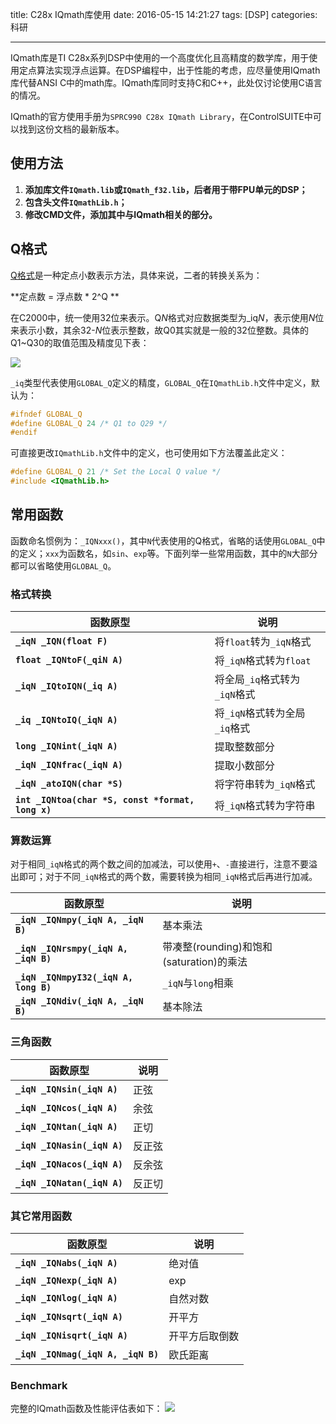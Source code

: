 title: C28x IQmath库使用
date: 2016-05-15 14:21:27
tags: [DSP]
categories: 科研

---

IQmath库是TI C28x系列DSP中使用的一个高度优化且高精度的数学库，用于使用定点算法实现浮点运算。在DSP编程中，出于性能的考虑，应尽量使用IQmath库代替ANSI C中的math库。IQmath库同时支持C和C++，此处仅讨论使用C语言的情况。

IQmath的官方使用手册为`SPRC990 C28x IQmath Library`，在ControlSUITE中可以找到这份文档的最新版本。

<!--more-->

## **使用方法** ##
1. **添加库文件`IQmath.lib`或`IQmath_f32.lib`，后者用于带FPU单元的DSP；**
2. **包含头文件`IQmathLib.h`；**
3. **修改CMD文件，添加其中与IQmath相关的部分。**

## **Q格式** ##
[Q格式](https://en.wikipedia.org/wiki/Q_%28number_format%29)是一种定点小数表示方法，具体来说，二者的转换关系为：

**定点数 = 浮点数 * 2^Q **

在C2000中，统一使用32位来表示。Q*N*格式对应数据类型为_iq*N*，表示使用*N*位来表示小数，其余32-*N*位表示整数，故Q0其实就是一般的32位整数。具体的Q1~Q30的取值范围及精度见下表：

![](http://gmf.shengnengjin.cn/20160515095003.png)

`_iq`类型代表使用`GLOBAL_Q`定义的精度，`GLOBAL_Q`在`IQmathLib.h`文件中定义，默认为：

``` C
#ifndef GLOBAL_Q
#define GLOBAL_Q 24 /* Q1 to Q29 */
#endif
```

可直接更改`IQmathLib.h`文件中的定义，也可使用如下方法覆盖此定义：

``` C
#define GLOBAL_Q 21 /* Set the Local Q value */
#include <IQmathLib.h>
```

## **常用函数** ##

函数命名惯例为：`_IQNxxx()`，其中`N`代表使用的Q格式，省略的话使用`GLOBAL_Q`中的定义；`xxx`为函数名，如`sin`、`exp`等。下面列举一些常用函数，其中的`N`大部分都可以省略使用`GLOBAL_Q`。

### 格式转换

|函数原型|说明|
|-------|----|
|**`_iqN _IQN(float F)`**|将`float`转为`_iqN`格式|
|**`float _IQNtoF(_qiN A)`**|将`_iqN`格式转为`float`|
|**`_iqN _IQtoIQN(_iq A)`**|将全局`_iq`格式转为`_iqN`格式|
|**`_iq _IQNtoIQ(_iqN A)`**|将`_iqN`格式转为全局`_iq`格式|
|**`long _IQNint(_iqN A)`**|提取整数部分|
|**`_iqN _IQNfrac(_iqN A)`**|提取小数部分|
|**`_iqN _atoIQN(char *S)`**|将字符串转为`_iqN`格式|
|**`int _IQNtoa(char *S, const *format, long x)`**|将`_iqN`格式转为字符串|

### 算数运算
对于相同`_iqN`格式的两个数之间的加减法，可以使用`+`、`-`直接进行，注意不要溢出即可；对于不同`_iqN`格式的两个数，需要转换为相同`_iqN`格式后再进行加减。

|函数原型|说明|
|-------|----|
|**`_iqN _IQNmpy(_iqN A, _iqN B)`**|基本乘法|
|**`_iqN _IQNrsmpy(_iqN A, _iqN B)`**|带凑整(rounding)和饱和(saturation)的乘法|
|**`_iqN _IQNmpyI32(_iqN A, long B)`**|`_iqN`与`long`相乘|
|**`_iqN _IQNdiv(_iqN A, _iqN B)`**|基本除法|

### 三角函数

|函数原型|说明|
|-------|----|
|**`_iqN _IQNsin(_iqN A)`**|正弦|
|**`_iqN _IQNcos(_iqN A)`**|余弦|
|**`_iqN _IQNtan(_iqN A)`**|正切|
|**`_iqN _IQNasin(_iqN A)`**|反正弦|
|**`_iqN _IQNacos(_iqN A)`**|反余弦|
|**`_iqN _IQNatan(_iqN A)`**|反正切|

### 其它常用函数

|函数原型|说明|
|-------|----|
|**`_iqN _IQNabs(_iqN A)`**|绝对值|
|**`_iqN _IQNexp(_iqN A)`**|exp|
|**`_iqN _IQNlog(_iqN A)`**|自然对数|
|**`_iqN _IQNsqrt(_iqN A)`**|开平方|
|**`_iqN _IQNisqrt(_iqN A)`**|开平方后取倒数|
|**`_iqN _IQNmag(_iqN A, _iqN B)`**|欧氏距离|

### Benchmark
完整的IQmath函数及性能评估表如下：
![](http://gmf.shengnengjin.cn/20160515101508.png)
